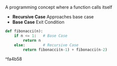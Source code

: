A programming concept where a function calls itself
- **Recursive Case**
Approaches base case
- **Base Case**
Exit Condition
```python
def fibonacci(n):
    if n <= 1:   # Base Case
        return n
	else:        # Recursive Case
        return fibonacci(n-1) + fibonacci(n-2)

```

^fa4b58
